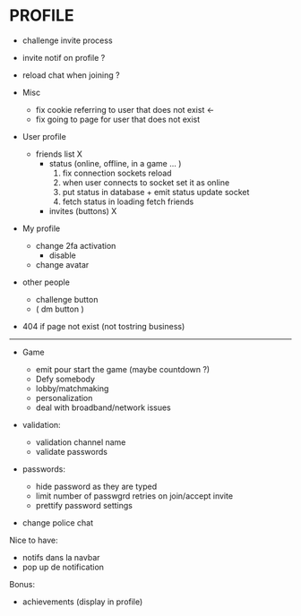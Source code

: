 # PROFILE

- challenge invite process
- invite notif on profile ?

- reload chat when joining ?

- Misc

  - fix cookie referring to user that does not exist <-
  - fix going to page for user that does not exist

- User profile

  - friends list X
    - status (online, offline, in a game ... )
		1. fix connection sockets reload
		2. when user connects to socket set it as online 
		3. put status in database + emit status update socket
		4. fetch status in loading fetch friends
    - invites (buttons) X

- My profile

  - change 2fa activation
    - disable
  - change avatar

- other people

  - challenge button
  - ( dm button )

- 404 if page not exist (not tostring business)

---

- Game

  - emit pour start the game (maybe countdown ?)
  - Defy somebody
  - lobby/matchmaking
  - personalization
  - deal with broadband/network issues

- validation:

  - validation channel name
  - validate passwords

- passwords:

  - hide password as they are typed
  - limit number of passwgrd retries on join/accept invite
  - prettify password settings

- change police chat

Nice to have:

- notifs dans la navbar
- pop up de notification

Bonus:

- achievements (display in profile)
